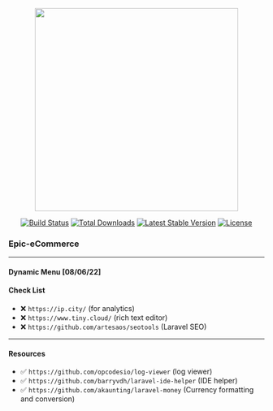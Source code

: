 <p align="center"><a href="https://laravel.com" target="_blank"><img src="https://raw.githubusercontent.com/laravel/art/master/logo-lockup/5%20SVG/2%20CMYK/1%20Full%20Color/laravel-logolockup-cmyk-red.svg" width="400"></a></p>

<p align="center">
<a href="https://travis-ci.org/laravel/framework"><img src="https://travis-ci.org/laravel/framework.svg" alt="Build Status"></a>
<a href="https://packagist.org/packages/laravel/framework"><img src="https://img.shields.io/packagist/dt/laravel/framework" alt="Total Downloads"></a>
<a href="https://packagist.org/packages/laravel/framework"><img src="https://img.shields.io/packagist/v/laravel/framework" alt="Latest Stable Version"></a>
<a href="https://packagist.org/packages/laravel/framework"><img src="https://img.shields.io/packagist/l/laravel/framework" alt="License"></a>
</p>

### Epic-eCommerce


___


#### Dynamic Menu [08/06/22]




#### Check List
- ❌ `https://ip.city/` (for analytics)
- ❌ `https://www.tiny.cloud/` (rich text editor)
- ❌ `https://github.com/artesaos/seotools` (Laravel SEO)

---


#### Resources
- ✅ `https://github.com/opcodesio/log-viewer` (log viewer)
- ✅ `https://github.com/barryvdh/laravel-ide-helper` (IDE helper)
- ✅ `https://github.com/akaunting/laravel-money` (Currency formatting and conversion)
